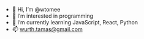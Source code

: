 - 👋 Hi, I’m @wtomee
- 👀 I’m interested in programming
- 🌱 I’m currently learning JavaScript, React, Python
- 📫 wurth.tamas@gmail.com

<!---
wtomee/wtomee is a ✨ special ✨ repository because its `README.md` (this file) appears on your GitHub profile.
You can click the Preview link to take a look at your changes.
--->
